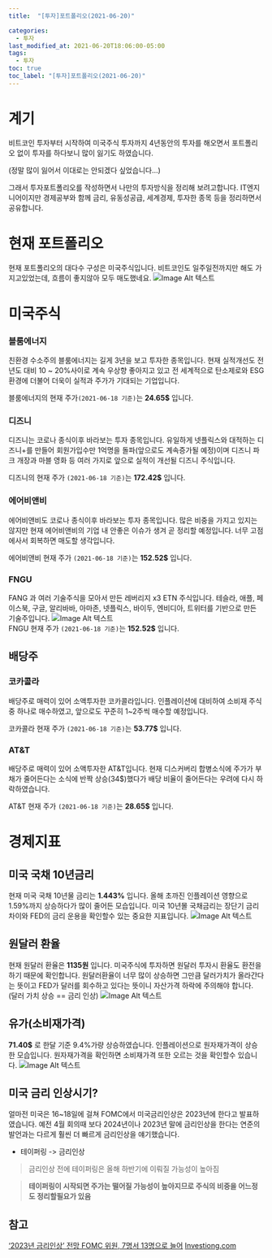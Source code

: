 ```yaml
---
title:  "[투자]포트폴리오(2021-06-20)"

categories:
  - 투자
last_modified_at: 2021-06-20T18:06:00-05:00
tags:
  - 투자
toc: true
toc_label: "[투자]포트폴리오(2021-06-20)"
---
```


# 계기
비트코인 투자부터 시작하여 미국주식 투자까지 4년동안의 투자를 해오면서 포트폴리오 없이 투자를 하다보니 많이 잃기도 하였습니다.

(정말 많이 잃어서 이대로는 안되겠다 싶었습니다...)

그래서 투자포트폴리오를 작성하면서 나만의 투자방식을 정리해 보려고합니다.
IT엔지니어이지만 경제공부와 함께 금리, 유동성공급, 세계경제, 투자한 종목 등을 정리하면서 공유합니다.

# 현재 포트폴리오
현재 포트폴리오의 대다수 구성은 미국주식입니다.
비트코인도 일주일전까지만 해도 가지고있었는데, 흐름이 좋지않아 모두 매도했네요.
![Image Alt 텍스트](/assets/img/invest/20210620/myinvest_20210620.jpeg)  

# 미국주식
### 블룸에너지
친환경 수소주의 블룸에너지는 길게 3년을 보고 투자한 종목입니다. 현재 실적개선도 전년도 대비 10 ~ 20%사이로 계속 우상향 좋아지고 있고 전 세계적으로 탄소제로와 ESG환경에 더불어 더욱이 실적과 주가가 기대되는 기업입니다.

블룸에너지의 현재 주가`(2021-06-18 기준)`는 **24.65$** 입니다. 

### 디즈니
디즈니는 코로나 종식이후 바라보는 투자 종목입니다. 유일하게 넷플릭스와 대적하는 디즈니+를 만들어 회원가입수만 1억명을 돌파(앞으로도 계속증가될 예정)이며 디즈니 파크 개장과 마블 영화 등 여러 가지로 앞으로 실적이 개선될 디즈니 주식입니다.

디즈니의 현재 주가 `(2021-06-18 기준)`는 **172.42$** 입니다.

### 에어비앤비
에어비앤비도 코로나 종식이후 바라보는 투자 종목입니다. 많은 비중을 가지고 있지는 않지만 현재 에어비앤비의 기업 내 안좋은 이슈가 생겨 곧 정리할 예정입니다. 너무 고점에사서 회복하면 매도할 생각입니다.

에어비앤비 현재 주가 `(2021-06-18 기준)`는 **152.52$** 입니다.

### FNGU
FANG 과 여러 기술주식을 모아서 만든 레버리지 x3 ETN 주식입니다. 테슬라, 애플, 페이스북, 구글, 알리바바, 아마존, 넷플릭스, 바이두, 엔비디아, 트위터를 기반으로 만든 기술주입니다. 
![Image Alt 텍스트](/assets/img/invest/20210620/fngu.png)  
FNGU 현재 주가 `(2021-06-18 기준)`는 **152.52$** 입니다.

## 배당주
### 코카콜라 
배당주로 매력이 있어 소액투자한 코카콜라입니다. 인플레이션에 대비하여 소비재 주식중 하나로 매수하였고, 앞으로도 꾸준히 1~2주씩 매수할 예정입니다. 

코카콜라 현재 주가 `(2021-06-18 기준)`는 **53.77$** 입니다.

### AT&T
배당주로 매력이 있어 소액투자한 AT&T입니다. 현재 디스커버리 합병소식에 주가가 부채가 줄어든다는 소식에 반짝 상승(34$)했다가 배당 비율이 줄어든다는 우려에 다시 하락하였습니다.

AT&T 현재 주가 `(2021-06-18 기준)`는 **28.65$** 입니다.

# 경제지표
## 미국 국채 10년금리
현재 미국 국채 10년물 금리는 **1.443%** 입니다.
올해 초까진 인플레이션 영향으로 1.59%까지 상승하다가 많이 줄어든 모습입니다. 미국 10년몰 국채금리는 장단기 금리차이와 FED의 금리 운용을 확인할수 있는 중요한 지표입니다.
![Image Alt 텍스트](/assets/img/invest/20210620/10rate_20210620.jpeg) 

## 원달러 환율
현재 원달러 환율은 **1135원** 입니다. 미국주식에 투자하면 원달러 투자시 환율도 환전을 하기 때문에 확인합니다. 원달러환율이 너무 많이 상승하면 그만큼 달러가치가 올라간다는 뜻이고 FED가 달러를 회수하고 있다는 뜻이니 자산가격 하락에 주의해야 합니다.
(달러 가치 상승 == 금리 인상)
![Image Alt 텍스트](/assets/img/invest/20210620/dollar.jpeg) 

## 유가(소비재가격)
**71.40$** 로 한달 기준 9.4%가량 상승하였습니다. 인플레이션으로 원자재가격이 상승한 모습입니다. 원자재가격을 확인하면 소비재가격 또한 오르는 것을 확인할수 있습니다.
![Image Alt 텍스트](/assets/img/invest/20210620/wti_20210620.jpeg) 


## 미국 금리 인상시기?
얼마전 미국은 16~18일에 걸쳐 FOMC에서 미국금리인상은 2023년에 한다고 발표하였습니다. 예전 4월 회의때 보다 2024년이나 2023년 말에 금리인상을 한다는 연준의 발언과는 다르게 훨씬 더 빠르게 금리인상을 얘기했습니다.
- 테이퍼링 -> 금리인상 

> 금리인상 전에 테이퍼링은 올해 하반기에 이뤄질 가능성이 높아짐


> **테이퍼링이 시작되면 주가는 떨어질 가능성이 높아지므로 주식의 비중을 어느정도 정리할필요가 있음**

## 참고
[‘2023년 금리인상’ 전망 FOMC 위원, 7명서 13명으로 늘어](https://www.chosun.com/economy/economy_general/2021/06/18/OVSHU7EMVBEALAWSCE2PAEZ6GU/)
[Investiong.com](https://kr.investing.com/)